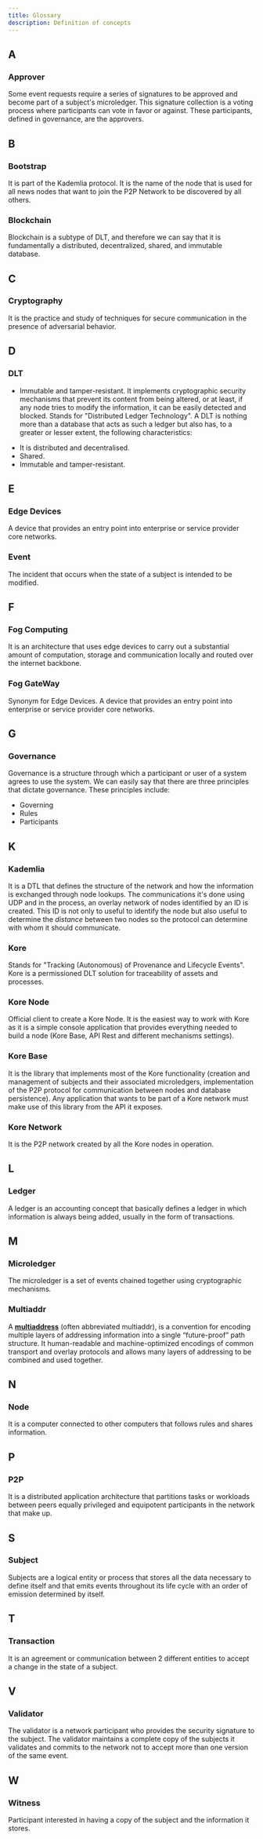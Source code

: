 ```yaml
---
title: Glossary
description: Definition of concepts
---
```

## A

### Approver
Some event requests require a series of signatures to be approved and become part of a subject's microledger. This signature collection is a voting process where participants can vote in favor or against. These participants, defined in governance, are the approvers.

## B

### Bootstrap
It is part of the Kademlia protocol. It is the name of the node that is used for all news nodes that want to join the P2P Network to be discovered by all others.

### Blockchain
Blockchain is a subtype of DLT, and therefore we can say that it is fundamentally a distributed, decentralized, shared, and immutable database. 

## C

### Cryptography
It is the practice and study of techniques for secure communication in the presence of adversarial behavior.

## D

### DLT
- Immutable and tamper-resistant. It implements cryptographic security mechanisms that prevent its content from being altered, or at least, if any node tries to modify the information, it can be easily detected and blocked.
Stands for "Distributed Ledger Technology". A DLT is nothing more than a database that acts as such a ledger but also has, to a greater or lesser extent, the following characteristics:
* It is distributed and decentralised.
* Shared.
* Immutable and tamper-resistant.

## E

### Edge Devices
A device that provides an entry point into enterprise or service provider core networks.

### Event
The incident that occurs when the state of a subject is intended to be modified.

## F

### Fog Computing
It is an architecture that uses edge devices to carry out a substantial amount of computation, storage and communication locally and routed over the internet backbone.


### Fog GateWay
Synonym for Edge Devices. A device that provides an entry point into enterprise or service provider core networks.

## G

### Governance
Governance is a structure through which a participant or user of a system agrees to use the system. We can easily say that there are three principles that dictate governance. These principles include:

* Governing
* Rules
* Participants

## K

### Kademlia
It is a DTL that defines the structure of the network and how the information is exchanged through node lookups. The communications it's done using UDP and in the process, an overlay network of nodes identified by an ID is created. This ID is not only to useful to identify the node but also useful to determine the *distance* between two nodes so the protocol can determine with whom it should communicate.

### Kore
Stands for "Tracking (Autonomous) of Provenance and Lifecycle Events​". Kore is a permissioned DLT solution for traceability of assets and processes.

### Kore Node
Official client to create a Kore Node. It is the easiest way to work with Kore as it is a simple console application that provides everything needed to build a node (Kore Base, API Rest and different mechanisms settings).

### Kore Base
It is the library that implements most of the Kore functionality (creation and management of subjects and their associated microledgers, implementation of the P2P protocol for communication between nodes and database persistence). Any application that wants to be part of a Kore network must make use of this library from the API it exposes.

### Kore Network
It is the P2P network created by all the Kore nodes in operation.

## L

### Ledger
A ledger is an accounting concept that basically defines a ledger in which information is always being added, usually in the form of transactions.

## M

### Microledger
The microledger is a set of events chained together using cryptographic mechanisms.

### Multiaddr
A **[multiaddress](https://github.com/multiformats/multiaddr)** (often abbreviated multiaddr), is a convention for encoding multiple layers of addressing information into a single “future-proof” path structure. It human-readable and machine-optimized encodings of common transport and overlay protocols and allows many layers of addressing to be combined and used together.

## N

### Node
It is a computer connected to other computers that follows rules and shares information.

## P 

### P2P
It is a distributed application architecture that partitions tasks or workloads between peers equally privileged and equipotent participants in the network that make up.


## S

### Subject
Subjects are a logical entity or process that stores all the data necessary to define itself and that emits events throughout its life cycle with an order of emission determined by itself.

## T

### Transaction
It is an agreement or communication between 2 different entities to accept a change in the state of a subject.

## V

### Validator
The validator is a network participant who provides the security signature to the subject. The validator maintains a complete copy of the subjects it validates and commits to the network not to accept more than one version of the same event.

## W

### Witness
Participant interested in having a copy of the subject and the information it stores.